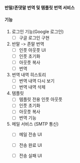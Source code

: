 #### 반말/존댓말 번역 및 템플릿 번역 서비스

#### 기능
1. 로그인 기능(Google 로그인)
    - [ ] 구글 로그인 구현

2. 반말 -> 존말 번역 
    - [ ] 인풋 아웃풋 UI
    - [ ] 인풋 초기화
    - [ ] 아웃풋 복사
    - [ ] 번역 
3. 번역 내역 히스토리
    - [ ] 번역 내역 다시 보기
    - [ ] 번역 내역 삭제

4. 템플릿 
    - [ ] 템플릿 전용 인풋 아웃풋
    - [ ] 인풋 초기화
    - [ ] 아웃풋 복사
    - [ ] 번역 기능

5. 메일 서비스 (SMTP 통신)
    - [ ] 메일 전송 UI
    - [ ] 전송 완료 UI
    - [ ] 전송 실패 UI

